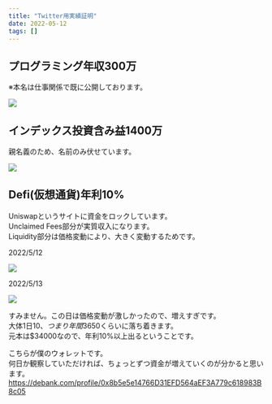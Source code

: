```yaml
---
title: "Twitter用実績証明"
date: 2022-05-12
tags: []
---
```


## プログラミング年収300万  
※本名は仕事関係で既に公開しております。

![](/images/7.jpg)

## インデックス投資含み益1400万

親名義のため、名前のみ伏せています。

![](/images/9.png)

## Defi(仮想通貨)年利10%

Uniswapというサイトに資金をロックしています。  
Unclaimed Fees部分が実質収入になります。  
Liquidity部分は価格変動により、大きく変動するためです。

2022/5/12

![](/images/8.png)

2022/5/13

![](/images/10.png)

すみません。この日は価格変動が激しかったので、増えすぎです。  
大体1日$10、つまり年間$3650くらいに落ち着きます。  
元本は$34000なので、年利10%以上出るということです。

こちらが僕のウォレットです。  
何日か観察していただければ、ちょっとずつ資金が増えていくのが分かると思います。
https://debank.com/profile/0x8b5e5e14766D31EFD564aEF3A779c618983B8c05
